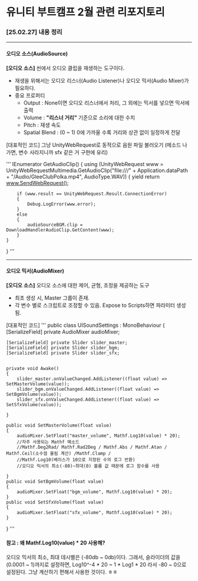 # 유니티 부트캠프 2월 관련 리포지토리

### [25.02.27] 내용 정리
-------
#### 오디오 소스(AudioSource)

**[오디오 소스]**
씬에서 오디오 클립을 재생하는 도구이다. 
+ 재생을 위해서는 오디오 리스너(Audio Listener)나 오디오 믹서(Audio Mixer)가 필요하다.
+ 중요 프로퍼티
  + Output : None이면 오디오 리스너에서 처리, 그 외에는 믹서를 넣으면 믹서에 출력
  + Volume : **"리스너 거리"** 기준으로 소리에 대한 수치
  + Pitch : 재생 속도
  + Spatial Blend : (0 ~ 1) 0에 가까울 수록 거리와 상관 없이 일정하게 전달
 

[대표적인 코드]
그냥 UnityWebRequest로 동적으로 음원 파일 불러오기 (메소드 나가면, 변수 사라지니까 sfx 같은 거 구현에 유리)

'''
IEnumerator GetAudioClip()
{
    using (UnityWebRequest www = UnityWebRequestMultimedia.GetAudioClip("file:///" + Application.dataPath + "/Audio/GleeClubPolka.mp4", AudioType.WAV))
    {
        yield return www.SendWebRequest();

        if (www.result == UnityWebRequest.Result.ConnectionError)
        {
            Debug.LogError(www.error);
        }
        else
        {
            audioSourceBGM.clip = DownloadHandlerAudioClip.GetContent(www);
        }
    }

}
'''

------
#### 오디오 믹서(AudioMixer)

**[오디오 소스]**
오디오 소스에 대한 제어, 균형, 조정을 제공하는 도구
+ 최초 생성 시, Master 그룹이 존재.
+ 각 변수 별로 스크립트로 조정할 수 있음. Expose to Scripts하면 파라미터 생성 됨.


[대표적인 코드]
'''
public class UISoundSettings : MonoBehaviour
{
    [SerializeField] private AudioMixer audioMixer;

    [SerializeField] private Slider slider_master;
    [SerializeField] private Slider slider_bgm;
    [SerializeField] private Slider slider_sfx;


    private void Awake()
    {
        slider_master.onValueChanged.AddListener((float value) => SetMasterVolume(value));
        slider_bgm.onValueChanged.AddListener((float value) => SetBgmVolume(value));
        slider_sfx.onValueChanged.AddListener((float value) => SetSfxVolume(value));

    }

    public void SetMasterVolume(float value)
    {
        audioMixer.SetFloat("master_volume", Mathf.Log10(value) * 20);
        //자주 사용되는 Mathf 메소드
        //Mathf.Deg2Rad/ Mathf.Rad2Deg / Mathf.Abs / Mathf.Atan / Mathf.Ceil(소수점 올림 계산) /Mathf.Clamp /
        //Mathf.Log10(베이스가 10으로 지정된 수의 로그 반환) 
        //오디오 믹서의 최소(-80)~최대(0) 볼륨 값 때문에 로그 함수를 사용 

    }
    public void SetBgmVolume(float value)
    {
        audioMixer.SetFloat("bgm_volume", Mathf.Log10(value) * 20);
    }
    public void SetSfxVolume(float value)
    {
        audioMixer.SetFloat("sfx_volume", Mathf.Log10(value) * 20);
    }

}
'''


#### 참고 : 왜 Mathf.Log10(value) * 20 사용해?
오디오 믹서의 최소, 최대 데시벨은 (-80db ~ 0db)이다.
그래서, 슬라이더의 값을 (0.0001 ~ 1)까지로 설정하면, Log10^-4 * 20 ~ 1 * Log1 * 20 라서 -80 ~ 0으로 설정된다.
그냥 계산하기 편해서 사용한 것이다. ㅎㅎ


